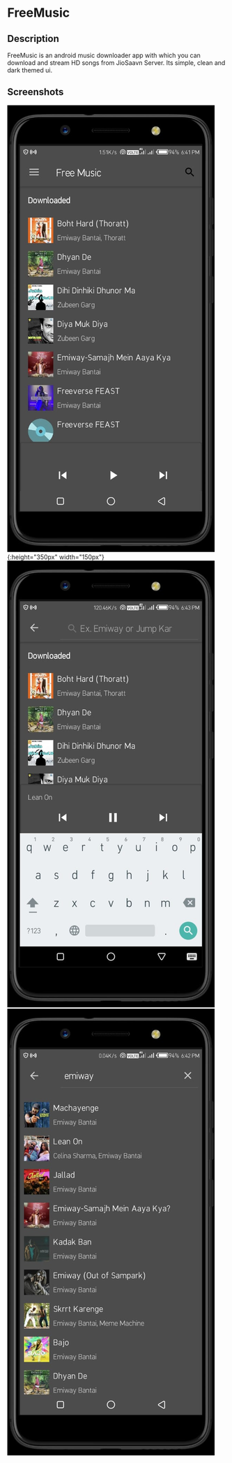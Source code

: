 # FreeMusic
## Description
FreeMusic is an android music downloader app with which you can download and stream HD songs from JioSaavn Server.
Its simple, clean and dark themed ui.
## Screenshots
![Screenshot](screenshot/1.png){:height="350px" width="150px"}
![Screenshot](screenshot/2.png)
![Screenshot](screenshot/3.png)
